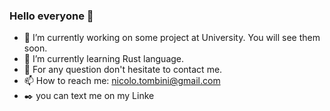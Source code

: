 ### Hello everyone 👋

<!--
**nicolotombini/nicolotombini** is a ✨ _special_ ✨ repository because its `README.md` (this file) appears on your GitHub profile.

Here are some ideas to get you started:

- 🔭 I’m currently working on ...
- 🌱 I’m currently learning ...
- 👯 I’m looking to collaborate on ...
- 🤔 I’m looking for help with ...
- 💬 Ask me about ...
- 📫 How to reach me: ...
- 😄 Pronouns: ...
- ⚡ Fun fact: ...
-->
- 🔭 I’m currently working on some project at University. You will see them soon.
- 🌱 I’m currently learning Rust language.
- 💬 For any question don't hesitate to contact me.
- 📫 How to reach me: nicolo.tombini@gmail.com
- :black_nib: you can text me on my Linke
